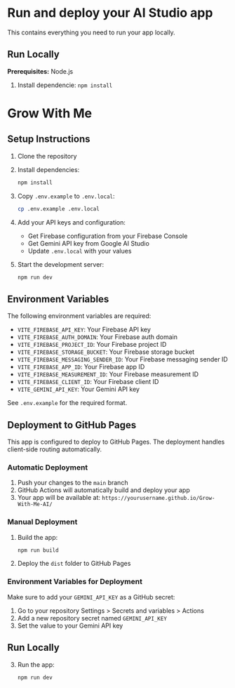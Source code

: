 # Run and deploy your AI Studio app

This contains everything you need to run your app locally.

## Run Locally

**Prerequisites:**  Node.js


1. Install dependencie:
   `npm install`
# Grow With Me

## Setup Instructions

1. Clone the repository
2. Install dependencies:
   ```bash
   npm install
   ```
3. Copy `.env.example` to `.env.local`:
   ```bash
   cp .env.example .env.local
   ```
4. Add your API keys and configuration:
   - Get Firebase configuration from your Firebase Console
   - Get Gemini API key from Google AI Studio
   - Update `.env.local` with your values

5. Start the development server:
   ```bash
   npm run dev
   ```

## Environment Variables

The following environment variables are required:

- `VITE_FIREBASE_API_KEY`: Your Firebase API key
- `VITE_FIREBASE_AUTH_DOMAIN`: Your Firebase auth domain
- `VITE_FIREBASE_PROJECT_ID`: Your Firebase project ID
- `VITE_FIREBASE_STORAGE_BUCKET`: Your Firebase storage bucket
- `VITE_FIREBASE_MESSAGING_SENDER_ID`: Your Firebase messaging sender ID
- `VITE_FIREBASE_APP_ID`: Your Firebase app ID
- `VITE_FIREBASE_MEASUREMENT_ID`: Your Firebase measurement ID
- `VITE_FIREBASE_CLIENT_ID`: Your Firebase client ID
- `VITE_GEMINI_API_KEY`: Your Gemini API key

See `.env.example` for the required format.

## Deployment to GitHub Pages

This app is configured to deploy to GitHub Pages. The deployment handles client-side routing automatically.

### Automatic Deployment

1. Push your changes to the `main` branch
2. GitHub Actions will automatically build and deploy your app
3. Your app will be available at: `https://yourusername.github.io/Grow-With-Me-AI/`

### Manual Deployment

1. Build the app:
   ```bash
   npm run build
   ```
2. Deploy the `dist` folder to GitHub Pages

### Environment Variables for Deployment

Make sure to add your `GEMINI_API_KEY` as a GitHub secret:
1. Go to your repository Settings > Secrets and variables > Actions
2. Add a new repository secret named `GEMINI_API_KEY`
3. Set the value to your Gemini API key

## Run Locally

3. Run the app:
   ```bash
   npm run dev
   ```
